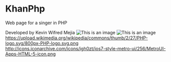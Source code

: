 # KhanPhp
Web page for a singer in PHP

Developed by Kevin Wifred Mejia 
![This is an image](https://images.vexels.com/media/users/3/166470/isolated/lists/73835fa38fba6d35aff9de603dc5044a-icono-de-lenguaje-de-programacion-php.png)
![This is an image](http://icons.iconarchive.com/icons/igh0zt/ios7-style-metro-ui/256/MetroUI-Apps-HTML-5-icon.png)
https://upload.wikimedia.org/wikipedia/commons/thumb/2/27/PHP-logo.svg/800px-PHP-logo.svg.png
http://icons.iconarchive.com/icons/igh0zt/ios7-style-metro-ui/256/MetroUI-Apps-HTML-5-icon.png


